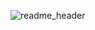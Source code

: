 ![readme_header](https://user-images.githubusercontent.com/38916225/92092192-7207f900-edda-11ea-90cb-ab7773a4725e.png)
